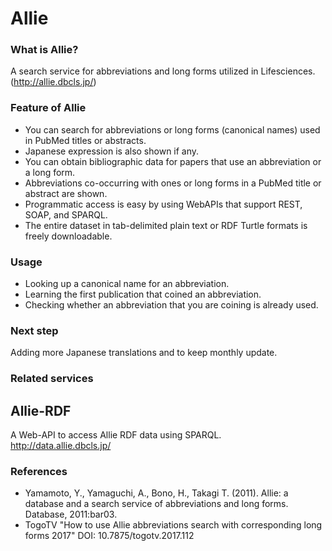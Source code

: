 # Allie
### What is Allie?
A search service for abbreviations and long forms utilized in Lifesciences.  
(http://allie.dbcls.jp/)

### Feature of Allie

* You can search for abbreviations or long forms (canonical names) used in PubMed titles or abstracts.
* Japanese expression is also shown if any.
* You can obtain bibliographic data for papers that use an abbreviation or a long form.
* Abbreviations co-occurring with ones or long forms in a PubMed title or abstract are shown.
* Programmatic access is easy by using WebAPIs that support REST, SOAP, and SPARQL.
* The entire dataset in tab-delimited plain text or RDF Turtle formats is freely downloadable.

### Usage

* Looking up a canonical name for an abbreviation.
* Learning the first publication that coined an abbreviation.
* Checking whether an abbreviation that you are coining is already used.

### Next step

Adding more Japanese translations and to keep monthly update.

### Related services
## Allie-RDF
A Web-API to access Allie RDF data using SPARQL.  
http://data.allie.dbcls.jp/

### References

* Yamamoto, Y., Yamaguchi, A., Bono, H., Takagi T. (2011). Allie: a database and a search service of abbreviations and long forms. Database, 2011:bar03.
* TogoTV "How to use Allie abbreviations search with corresponding long forms 2017" DOI: 10.7875/togotv.2017.112

